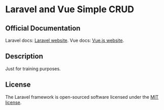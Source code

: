 # Laravel and Vue Simple CRUD

## Official Documentation

Laravel docs: [Laravel website](http://laravel.com/docs).
Vue docs: [Vue.js website](https://vuejs.org/).

## Description
Just for training purposes.

## License

The Laravel framework is open-sourced software licensed under the [MIT license](http://opensource.org/licenses/MIT).
